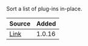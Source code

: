 Sort a list of plug-ins in-place.

| Source     | Added
|------------|---------
|[Link][]  | 1.0.16

[Link]: https://github.com/pyblish/pyblish/blob/master/pyblish/plugin.py#L960
